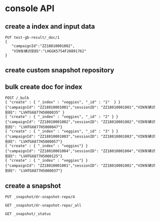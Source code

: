 # console API

## create a index and input data
```
PUT test-gb-result/_doc/1
{
   "campaignId":"ZZ18010001002",
   "VIN车辆识别码":"LHGGK5754F20891762"
}
```
## create custom snapshot repository

## bulk create doc for index

```
POST /_bulk
{ "create" : { "_index" : "veggies", "_id" : "1"  } }
{"campaignId": "ZZ18010001001","sessionID": "ZZ18010001001","VIN车辆识别码": "LVHTG6877H5000035" }
{ "create" : { "_index" : "veggies", "_id" : "2" } }
{"campaignId": "ZZ18010001002","sessionID": "ZZ18010001002","VIN车辆识别码": "LVHTG6877H5000047"}
{ "create" : { "_index" : "veggies", "_id" : "3" } }
{"campaignId": "ZZ18010001003","sessionID": "ZZ18010001003","VIN车辆识别码": "LVHTG6877H5000057"}
{ "create" : { "_index" : "veggies"} }
{"campaignId": "ZZ18010001004","sessionID": "ZZ18010001004","VIN车辆识别码": "LVHTG6877H5000125"}
{ "create" : { "_index" : "veggies"} }
{"campaignId": "ZZ18010001001","sessionID": "ZZ18010001001","VIN车辆识别码": "LVHTG6877H5000037"}
```

## create a snapshot
```
PUT _snapshot/dr-snapshot-repo/4
```
```
GET _snapshot/dr-snapshot-repo/_all

```
```
GET _snapshot/_status
```
